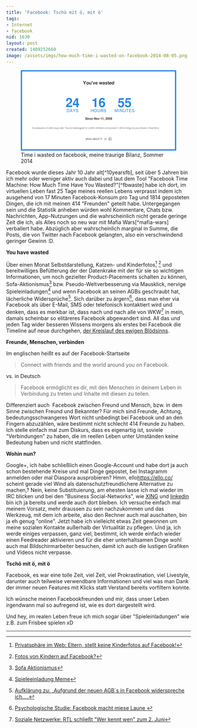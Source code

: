 ```yaml
---
title: 'Facebook: Tschö mit ö, mit ö'
tags:
- Internet
- facebook
nid: 1630
layout: post
created: 1409252660
image: /assets/imgs/how-much-time-i-wasted-on-facebook-2014-08-05.png
---
```

<figure role="group">
  <img alt="Time i wasted on facebook" src="/assets/imgs/how-much-time-i-wasted-on-facebook-2014-08-05.png" />
  <figcaption>Time i wasted on facebook, meine traurige Bilanz, Sommer 2014</figcaption>
</figure>
Facebook wurde dieses Jahr 10 Jahr alt[^10yearsfb], seit über 5 Jahren bin ich mehr oder weniger aktiv auch dabei 
und laut dem Tool "Facebook Time Machine: How Much Time Have You Wasted?"[^fbwaste] habe ich dort, 
im virtuellen Leben fast 25 Tage meines reellen Lebens verprasst indem ich ausgehend von 17 Minuten Facebook-Konsum pro Tag und 1814 geposteten Dingen, 
die ich mit meinen 414 "Freunden" geteilt habe. Untergegangen sein und die Statistik anheben würden wohl Kommentare, Chats bzw. Nachrichten, 
App-Nutzungen und die wahrscheinlich nicht gerade geringe Zeit die ich, als Alles noch so neu war mit Mafia Wars[^mafia-wars] verballert habe. 
Abzüglich aber wahrscheinlich marginal in Summe, die Posts, die von Twitter nach Facebook gelangten, also ein verschwindend geringer Gewinn :D.
<!--break-->

**You have wasted**

Über einen Monat Selbstdarstellung, Katzen- und Kinderfotos[^fb-kinderfotos1] [^fb-kinderfotos2] und bereitwilliges Befütterung der der Datenkrake 
mit der für sie so wichtigen Informationen, um noch gezielter Product-Placements schalten zu können, Sofa-Aktionismus[^sofa-aktionismus] 
bzw. Pseudo-Weltverbesserung via Mausklick, nervige Spieleinladungen[^invite-meme] und wenn Facebook an seinen AGBs geschraubt hat, 
lächerliche Widersprüche[^widerspruch].
Sich darüber zu ärgern[^miese-laune], 
dass man eher via Facebook als über E-Mail, SMS oder telefonisch kontaktiert wird und denken, dass es merkbar ist, 
dass nach und nach alle von WKW[^wkw-shutdown] in mein, damals scheinbar so elitäreres Facebook abgewandert sind. 
All das und jeden Tag wider besseren Wissens morgens als erstes bei Facebook die Timeline auf neue durchgehen, [der Kreislauf des ewigen Blödsinns](https://www.taz.de/Debatte-Narzissmus-und-Langeweile/!144636/).

**Freunde, Menschen, verbinden**

Im englischen heißt es auf der Facebook-Startseite

> Connect with friends and the world around you on Facebook.

vs. in Deutsch

> Facebook ermöglicht es dir, mit den Menschen in deinem Leben in Verbindung zu treten und Inhalte mit diesen zu teilen.

Differenziert auch &nbsp;Facebook zwischen Freund und Mensch, bzw. in dem Sinne zwischen Freund und Bekannter? Für mich sind Freunde, 
Achtung, bedeutungsschwangeres Wort nicht unbedingt bei Facebook und an den Fingern abzuzählen, wäre bestimmt nicht schlecht 414 Freunde zu haben. 
Ich stelle einfach mal zum Diskurs, dass es eigenartig ist, soviele "Verbindungen" zu haben, 
die im reellen Leben unter Umständen keine Bedeutung haben und nicht stattfinden.

**Wohin nun?**

Google+, ich habe schließlich einen Google-Account und habe dort ja auch schon bestehende Kreise und mal Dinge gepostet, 
bei Instagramm anmelden oder mal Diaspora ausprobieren? 
Hmm, ello<fn>https://ello.co/</fn> scheint gerade viel Wind als datenschutzfreundlichere Alternative zu machen,? 
Nein, keine Substituierung, am ehesten lasse ich mal wieder im IRC blicken und bei den "Business Social-Networks", 
wie [XING](http://www.xing.com/profile/Florian_Latzel) und [linkedin](fn>http://www.linkedin.com/in/florianlatzel) 
bin ich ja bereits und werde auch dort bleiben. 
Ich versuche einfach mal meinem Vorsatz, mehr draussen zu sein nachzukommen und das Werkzeug, mit dem ich arbeite, 
also den Rechner auch mal auschalten, bin ja eh genug "online". 
Jetzt habe ich vielleicht etwas Zeit gewonnen um meine sozialen Kontakte außerhalb der Virtualität zu pflegen. 
Und ja, ich werde einiges verpassen, ganz viel, bestimmt, ich werde einfach wieder einen Feedreader aktivieren 
und für die eher unterhaltsamen Dinge wohl auch mal Bildschirmarbeiter besuchen, 
damit ich auch die lustigen Grafiken und Videos nicht verpasse.

**Tschö mit ö, mit ö**

Facebook, es war eine tolle Zeit, viel Zeit, viel Prokrastination, viel Livestyle, 
darunter auch teilweise verwendbare Informationen 
und viel was man Dank der immer neuen Features mit Klicks statt Verstand bereits vorfiltern konnte.

Ich wünsche meinen Facebookfreunden und mir, dass unser Leben irgendwann mal so aufregend ist, wie es dort dargestellt wird.

Und hey, im realen Leben freue ich mich sogar über "Spieleinladungen" wie z.B. zum Frisbee spielen xD

---

[^10yearsfb]: [This Is What Your Facebook Profile Looked Like Over the Last 11 Years](http://time.com/11740/facebook-10-year-anniversary-interfaces/)
[^fbwaste]: [Facebook Time Machin: How Much Time Have You Wasted on Facebook?](http://time.com/6107/how-much-time-have-you-wasted-on-facebook/)
[^mafia-wars]: [Mafia Wars](http://www.mafiawars.zynga.com/)
[^fb-kinderfotos1]: [Privatsphäre im Web: Eltern, stellt keine Kinderfotos auf Facebook!](http://www.stern.de/digital/online/privatsphaere-im-web-eltern-stellt-keine-kinderfotos-auf-facebook-2030991.html)
[^fb-kinderfotos2]: [Fotos von Kindern auf Facebook?](http://www.mimikama.at/allgemein/fotos-von-kindern-auf-facebook/)
[^sofa-aktionismus]: [Sofa Aktionismus](http://t3n.de/news/digitale-gesellschaft-iniitiativen-543747/)
[^invite-meme]: [Spieleeinladung Meme](http://i.imgur.com/DJCjb4b.jpg) 
[^widerspruch]: [Aufklärung zu: „Aufgrund der neuen AGB´s in Facebook widerspreche ich…„](http://www.mimikama.at/allgemein/aufklrung-zu-aufgrund-der-neuen-agbs-in-facebook-widerspreche-ich/)
[^miese-laune]: [Psychologische Studie: Facebook macht miese Laune ](http://www.sueddeutsche.de/wissen/psychologische-studie-facebook-macht-miese-laune-1.1952410)
[^wkw-shutdown]:[Soziale Netzwerke: RTL schließt "Wer kennt wen" zum 2. Juni](http://www.heise.de/newsticker/meldung/Soziale-Netzwerke-RTL-schliesst-Wer-kennt-wen-zum-2-Juni-2183229.html) 
